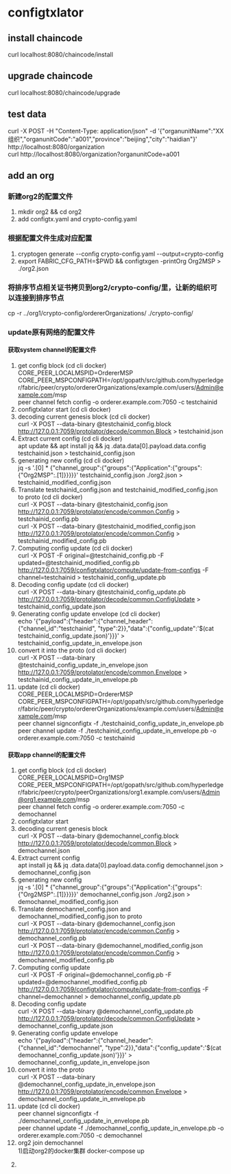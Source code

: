 # configtxlator
## install chaincode
curl localhost:8080/chaincode/install
## upgrade chaincode
curl localhost:8080/chaincode/upgrade
## test data
curl -X POST -H "Content-Type: application/json" -d '{"organunitName":"XX组织","organunitCode":"a001","province":"beijing","city":"haidian"}' http://localhost:8080/organization  
curl http://localhost:8080/organization?organunitCode=a001
## add an org 
###  新建org2的配置文件
1. mkdir org2 && cd org2  
2. add configtx.yaml and crypto-config.yaml
### 根据配置文件生成对应配置
1. cryptogen generate --config crypto-config.yaml --output=crypto-config
2. export FABRIC_CFG_PATH=$PWD && configtxgen -printOrg Org2MSP > ./org2.json
### 将排序节点相关证书拷贝到org2/crypto-config/里，让新的组织可以连接到排序节点
cp -r ../org1/crypto-config/ordererOrganizations/ ./crypto-config/
### update原有网络的配置文件
#### 获取system channel的配置文件
1. get config block (cd cli docker)  
CORE_PEER_LOCALMSPID=OrdererMSP  
CORE_PEER_MSPCONFIGPATH=/opt/gopath/src/github.com/hyperledger/fabric/peer/crypto/ordererOrganizations/example.com/users/Admin@example.com/msp  
peer channel fetch config -o orderer.example.com:7050 -c testchainid  
2. configtxlator start (cd cli docker)  
3. decoding current genesis block (cd cli docker)  
curl -X POST --data-binary @testchainid_config.block http://127.0.0.1:7059/protolator/decode/common.Block > testchainid.json  
4. Extract current config (cd cli docker)  
apt update && apt install jq && jq .data.data[0].payload.data.config testchainid.json > testchainid_config.json  
5. generating new config (cd cli docker)   
jq -s '.[0] * {"channel_group":{"groups":{"Application":{"groups": {"Org2MSP":.[1]}}}}}' testchainid_config.json ./org2.json > testchainid_modified_config.json
6. Translate testchainid_config.json and testchainid_modified_config.json to proto (cd cli docker)  
curl -X POST --data-binary @testchainid_config.json http://127.0.0.1:7059/protolator/encode/common.Config > testchainid_config.pb  
curl -X POST --data-binary @testchainid_modified_config.json http://127.0.0.1:7059/protolator/encode/common.Config > testchainid_modified_config.pb  
7. Computing config update (cd cli docker)  
curl -X POST -F original=@testchainid_config.pb -F updated=@testchainid_modified_config.pb http://127.0.0.1:7059/configtxlator/compute/update-from-configs -F channel=testchainid > testchainid_config_update.pb
8. Decoding config update (cd cli docker)  
curl -X POST --data-binary @testchainid_config_update.pb http://127.0.0.1:7059/protolator/decode/common.ConfigUpdate > testchainid_config_update.json  
9. Generating config update envelope (cd cli docker)  
echo '{"payload":{"header":{"channel_header":{"channel_id":"testchainid", "type":2}},"data":{"config_update":'$(cat testchainid_config_update.json)'}}}' > testchainid_config_update_in_envelope.json
10. convert it into the proto (cd cli docker)  
curl -X POST --data-binary @testchainid_config_update_in_envelope.json http://127.0.0.1:7059/protolator/encode/common.Envelope > testchainid_config_update_in_envelope.pb
11. update (cd cli docker)    
CORE_PEER_LOCALMSPID=OrdererMSP  
CORE_PEER_MSPCONFIGPATH=/opt/gopath/src/github.com/hyperledger/fabric/peer/crypto/ordererOrganizations/example.com/users/Admin@example.com/msp  
peer channel signconfigtx -f ./testchainid_config_update_in_envelope.pb  
peer channel update -f ./testchainid_config_update_in_envelope.pb -o orderer.example.com:7050 -c testchainid    


#### 获取app channel的配置文件
1. get config block (cd cli docker)  
CORE_PEER_LOCALMSPID=Org1MSP  
CORE_PEER_MSPCONFIGPATH=/opt/gopath/src/github.com/hyperledger/fabric/peer/crypto/peerOrganizations/org1.example.com/users/Admin@org1.example.com/msp  
peer channel fetch config -o orderer.example.com:7050 -c demochannel  
2. configtxlator start  
3. decoding current genesis block  
curl -X POST --data-binary @demochannel_config.block http://127.0.0.1:7059/protolator/decode/common.Block > demochannel.json  
4. Extract current config   
apt install jq && jq .data.data[0].payload.data.config demochannel.json > demochannel_config.json  
5. generating new config   
jq -s '.[0] * {"channel_group":{"groups":{"Application":{"groups": {"Org2MSP":.[1]}}}}}' demochannel_config.json ./org2.json > demochannel_modified_config.json
6. Translate demochannel_config.json and demochannel_modified_config.json to proto  
curl -X POST --data-binary @demochannel_config.json http://127.0.0.1:7059/protolator/encode/common.Config > demochannel_config.pb  
curl -X POST --data-binary @demochannel_modified_config.json http://127.0.0.1:7059/protolator/encode/common.Config > demochannel_modified_config.pb  
7. Computing config update  
curl -X POST -F original=@demochannel_config.pb -F updated=@demochannel_modified_config.pb http://127.0.0.1:7059/configtxlator/compute/update-from-configs -F channel=demochannel > demochannel_config_update.pb
8. Decoding config update  
curl -X POST --data-binary @demochannel_config_update.pb http://127.0.0.1:7059/protolator/decode/common.ConfigUpdate > demochannel_config_update.json  
9. Generating config update envelope  
echo '{"payload":{"header":{"channel_header":{"channel_id":"demochannel", "type":2}},"data":{"config_update":'$(cat demochannel_config_update.json)'}}}' > demochannel_config_update_in_envelope.json
10. convert it into the proto  
curl -X POST --data-binary @demochannel_config_update_in_envelope.json http://127.0.0.1:7059/protolator/encode/common.Envelope > demochannel_config_update_in_envelope.pb
11. update (cd cli docker)    
peer channel signconfigtx -f ./demochannel_config_update_in_envelope.pb    
peer channel update -f ./demochannel_config_update_in_envelope.pb -o orderer.example.com:7050 -c demochannel    
12. org2 join demochannel   
1)启动org2的docker集群  docker-compose up  
2)
